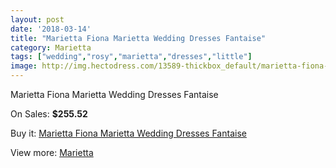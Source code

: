 ```yaml
---
layout: post
date: '2018-03-14'
title: "Marietta Fiona Marietta Wedding Dresses Fantaise"
category: Marietta
tags: ["wedding","rosy","marietta","dresses","little"]
image: http://img.hectodress.com/13589-thickbox_default/marietta-fiona-marietta-wedding-dresses-fantaise.jpg
---
```

Marietta Fiona Marietta Wedding Dresses Fantaise

On Sales: **$255.52**
<a href="https://www.hectodress.com/marietta/6577-marietta-fiona-marietta-wedding-dresses-fantaise.html"><amp-img layout="responsive" width="600" height="600" src="//img.hectodress.com/13589-thickbox_default/marietta-fiona-marietta-wedding-dresses-fantaise.jpg" alt="Marietta Fiona Marietta Wedding Dresses Fantaise 0" /></a>

Buy it: [Marietta Fiona Marietta Wedding Dresses Fantaise](https://www.hectodress.com/marietta/6577-marietta-fiona-marietta-wedding-dresses-fantaise.html "Marietta Fiona Marietta Wedding Dresses Fantaise")

View more: [Marietta](https://www.hectodress.com/112-marietta "Marietta")